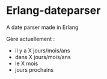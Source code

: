 Erlang-dateparser
=================

A date parser made in Erlang

Gère actuellement : 
- il y a X jours/mois/ans
- dans X jours/mois/ans
- le X mois
- jours prochains

